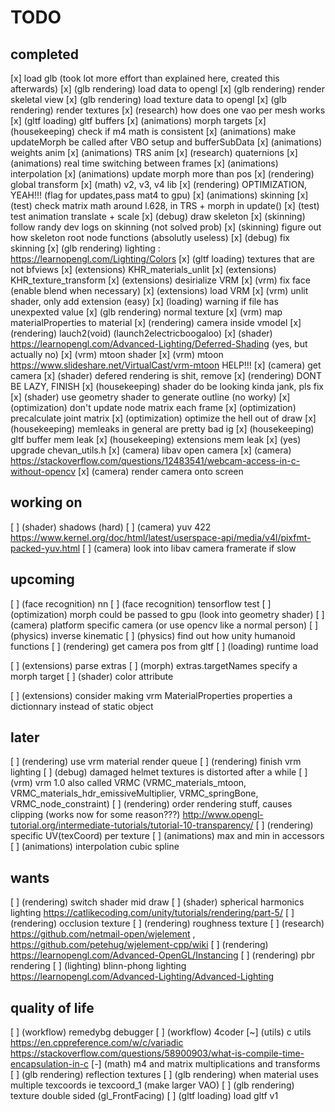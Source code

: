 # TODO



## completed
[x] load glb (took lot more effort than explained here, created this afterwards)
[x] (glb rendering) load data to opengl
[x] (glb rendering) render skeletal view
[x] (glb rendering) load texture data to opengl
[x] (glb rendering) render textures
[x] (research) how does one vao per mesh works
[x] (gltf loading) gltf buffers
[x] (animations) morph targets
[x] (housekeeping) check if m4 math is consistent
[x] (animations) make updateMorph be called after VBO setup and bufferSubData
[x] (animations) weights anim
[x] (animations) TRS anim
[x] (research) quaternions
[x] (animations) real time switching between frames
[x] (animations) interpolation
[x] (animations) update morph more than pos
[x] (rendering) global transform
[x] (math) v2, v3, v4 lib
[x] (rendering) OPTIMIZATION, YEAH!!! (flag for updates,pass mat4 to gpu)
[x] (animations) skinning
[x] (test) check matrix math around l.628, in TRS + morph in update()
[x] (test) test animation translate + scale
[x] (debug) draw skeleton
[x] (skinning) follow randy dev logs on skinning (not solved prob)
[x] (skinning) figure out how skeleton root node functions (absolutly useless)
[x] (debug) fix skinning
[x] (glb rendering) lighting : https://learnopengl.com/Lighting/Colors
[x] (gltf loading) textures that are not bfviews
[x] (extensions) KHR_materials_unlit
[x] (extensions) KHR_texture_transform
[x] (extensions) desirialize VRM
[x] (vrm) fix face (enable blend when necessary)
[x] (extensions) load VRM
[x] (vrm) unlit shader, only add extension (easy)
[x] (loading) warning if file has unexpexted value
[x] (glb rendering) normal texture
[x] (vrm) map materialProperties to material
[x] (rendering) camera inside vmodel
[x] (rendering) lauch2(void) (launch2electricboogaloo)
[x] (shader) https://learnopengl.com/Advanced-Lighting/Deferred-Shading (yes, but actually no)
[x] (vrm) mtoon shader
[x] (vrm) mtoon https://www.slideshare.net/VirtualCast/vrm-mtoon HELP!!!
[x] (camera) get camera
[x] (shader) defered rendering is shit, remove
[x] (rendering) DONT BE LAZY, FINISH
[x] (housekeeping) shader do be looking kinda jank, pls fix
[x] (shader) use geometry shader to generate outline (no worky)
[x] (optimization) don't update node matrix each frame
[x] (optimization) precalculate joint matrix
[x] (optimization) optimize the hell out of draw
[x] (housekeeping) memleaks in general are pretty bad ig
[x] (housekeeping) gltf buffer mem leak
[x] (housekeeping) extensions mem leak
[x] (yes) upgrade chevan_utils.h
[x] (camera) libav open camera
[x] (camera) https://stackoverflow.com/questions/12483541/webcam-access-in-c-without-opencv
[x] (camera) render camera onto screen

## working on
[ ] (shader) shadows (hard)
[ ] (camera) yuv 422 https://www.kernel.org/doc/html/latest/userspace-api/media/v4l/pixfmt-packed-yuv.html
[ ] (camera) look into libav camera framerate if slow


## upcoming
[ ] (face recognition) nn
[ ] (face recognition) tensorflow test
[ ] (optimization) morph could be passed to gpu (look into geometry shader)
[ ] (camera) platform specific camera (or use opencv like a normal person)
[ ] (physics) inverse kinematic
[ ] (physics) find out how unity humanoid functions
[ ] (rendering) get camera pos from gltf
[ ] (loading) runtime load

[ ] (extensions) parse extras
[ ] (morph) extras.targetNames specify a morph target
[ ] (shader) color attribute

[ ] (extensions) consider making vrm MaterialProperties properties a dictionnary instead of static object

## later
[ ] (rendering) use vrm material render queue
[ ] (rendering) finish vrm lighting
[ ] (debug) damaged helmet textures is distorted after a while
[ ] (vrm) vrm 1.0 also called VRMC (VRMC_materials_mtoon, VRMC_materials_hdr_emissiveMultiplier, VRMC_springBone, VRMC_node_constraint)
[ ] (rendering) order rendering stuff, causes clipping (works now for some reason???) http://www.opengl-tutorial.org/intermediate-tutorials/tutorial-10-transparency/
[ ] (rendering) specific UV(texCoord) per texture
[ ] (animations) max and min in accessors
[ ] (animations) interpolation cubic spline


## wants
[ ] (rendering) switch shader mid draw
[ ] (shader) spherical harmonics lighting https://catlikecoding.com/unity/tutorials/rendering/part-5/
[ ] (rendering) occlusion texture
[ ] (rendering) roughness texture
[ ] (research) https://github.com/netmail-open/wjelement , https://github.com/petehug/wjelement-cpp/wiki
[ ] (rendering) https://learnopengl.com/Advanced-OpenGL/Instancing
[ ] (rendering) pbr rendering
[ ] (lighting) blinn-phong lighting https://learnopengl.com/Advanced-Lighting/Advanced-Lighting

## quality of life
[ ] (workflow) remedybg debugger
[ ] (workflow) 4coder
[~] (utils) c utils https://en.cppreference.com/w/c/variadic https://stackoverflow.com/questions/58900903/what-is-compile-time-encapsulation-in-c
[-] (math) m4 and matrix multiplications and transforms
[ ] (glb rendering) reflection textures
[ ] (glb rendering) when material uses multiple texcoords ie texcoord_1 (make larger VAO)
[ ] (glb rendering) texture double sided (gl_FrontFacing)
[ ] (gltf loading) load gltf v1
